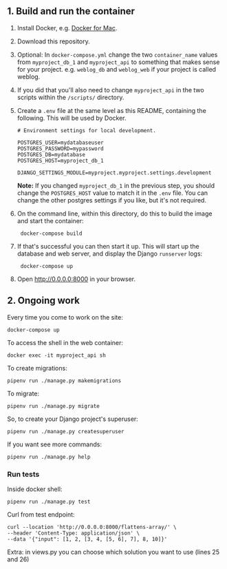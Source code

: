 ## 1. Build and run the container

1. Install Docker, e.g. [Docker for Mac](https://docs.docker.com/docker-for-mac/install/).

2. Download this repository.

3. Optional: In `docker-compose.yml` change the two `container_name` values from `myproject_db_1` and `myproject_api` to something that makes sense for your project. e.g. `weblog_db` and `weblog_web` if your project is called weblog.

4. If you did that you'll also need to change `myproject_api` in the two scripts within the `/scripts/` directory.

5. Create a `.env` file at the same level as this README, containing the following. This will be used by Docker.

    ```
    # Environment settings for local development.

    POSTGRES_USER=mydatabaseuser
    POSTGRES_PASSWORD=mypassword
    POSTGRES_DB=mydatabase
    POSTGRES_HOST=myproject_db_1

    DJANGO_SETTINGS_MODULE=myproject.myproject.settings.development
    ```

    **Note:** If you changed `myproject_db_1` in the previous step, you should change the `POSTGRES_HOST` value to match it in the `.env` file. You can change the other postgres settings if you like, but it's not required.

6. On the command line, within this directory, do this to build the image and
   start the container:

        docker-compose build

7. If that's successful you can then start it up. This will start up the database and web server, and display the Django `runserver` logs:

        docker-compose up

8. Open http://0.0.0.0:8000 in your browser.


## 2. Ongoing work

Every time you come to work on the site:

    docker-compose up

To access the shell in the web container:

    docker exec -it myproject_api sh

To create migrations: 

    pipenv run ./manage.py makemigrations

To migrate:

    pipenv run ./manage.py migrate

So, to create your Django project's superuser:

    pipenv run ./manage.py createsuperuser

If you want see more commands:

    pipenv run ./manage.py help

### Run tests

Inside docker shell:

    pipenv run ./manage.py test

Curl from test endpoint:

    curl --location 'http://0.0.0.0:8000/flattens-array/' \
    --header 'Content-Type: application/json' \
    --data '{"input": [1, 2, [3, 4, [5, 6], 7], 8, 10]}'

Extra: 
    in views.py you can choose which solution you want to use (lines 25 and 26)